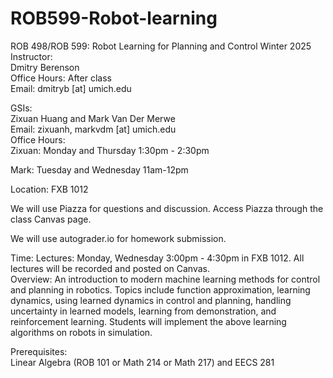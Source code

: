 # ROB599-Robot-learning  
ROB 498/ROB 599: Robot Learning for Planning and Control Winter 2025  
Instructor:  
Dmitry Berenson  
Office Hours: After class  
Email: dmitryb [at] umich.edu  

GSIs:  
Zixuan Huang and Mark Van Der Merwe  
Email: zixuanh, markvdm [at] umich.edu  
Office Hours:  
Zixuan: Monday and Thursday 1:30pm - 2:30pm  

Mark: Tuesday and Wednesday 11am-12pm  

Location: FXB 1012  

We will use Piazza for questions and discussion. Access Piazza through the class Canvas page.  

We will use autograder.io for homework submission.  

Time: Lectures: Monday, Wednesday 3:00pm - 4:30pm in FXB 1012. All lectures will be recorded and posted on Canvas.  
Overview: An introduction to modern machine learning methods for control and planning in robotics. Topics include function approximation, learning dynamics, using learned dynamics in control and planning, handling uncertainty in learned models, learning from demonstration, and reinforcement learning. Students will implement the above learning algorithms on robots in simulation.  

Prerequisites:  
Linear Algebra (ROB 101 or Math 214 or Math 217) and EECS 281  

